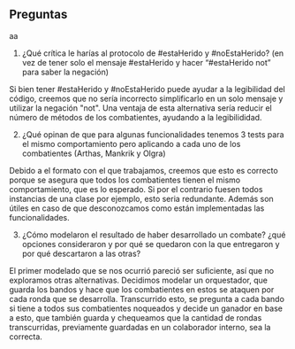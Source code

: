 ## Preguntas
aa
1. ¿Qué crítica le harías al protocolo de #estaHerido y #noEstaHerido? (en vez de tener solo el mensaje #estaHerido y hacer “#estaHerido not” para saber la negación)

Si bien tener #estaHerido y #noEstaHerido puede ayudar a la legibilidad del código, creemos que no sería incorrecto simplificarlo en un solo mensaje y utilizar la negación "not". Una ventaja de esta alternativa sería reducir el número de métodos de los combatientes, ayudando a la legibilididad.

2. ¿Qué opinan de que para algunas funcionalidades tenemos 3 tests para el mismo comportamiento pero aplicando a cada uno de los combatientes (Arthas, Mankrik y Olgra)

Debido a el formato con el que trabajamos, creemos que esto es correcto porque se asegura que todos los combatientes tienen el mismo comportamiento, que es lo esperado. Si por el contrario fuesen todos instancias de una clase por ejemplo, esto seria redundante. Además son útiles en caso de que desconozcamos como están implementadas las funcionalidades.
 
3. ¿Cómo modelaron el resultado de haber desarrollado un combate? ¿qué opciones consideraron y por qué se quedaron con la que entregaron y por qué descartaron a las otras?
 
El primer modelado que se nos ocurrió pareció ser suficiente, así que no exploramos otras alternativas. Decidimos modelar un orquestador, que guarda los bandos y hace que los combatientes en estos se ataquen por cada ronda que se desarrolla.  Transcurrido esto, se pregunta a cada bando si tiene a todos sus combatientes noqueados y decide un ganador en base a esto, que también guarda y chequeamos que la cantidad de rondas transcurridas, previamente guardadas en un colaborador interno, sea la correcta.
